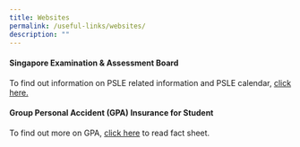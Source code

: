 ```yaml
---
title: Websites
permalink: /useful-links/websites/
description: ""
---
```

#### Singapore Examination & Assessment Board
To find out information on PSLE related information and PSLE calendar,  <a href = "https://www.seab.gov.sg/home/#">click here.</a>

#### Group Personal Accident (GPA) Insurance for Student
To find out more on GPA, <a href = "/files/Useful%20Link/Product%20Fact%20Sheet%20Year%202023.pdf">click here</a> to read fact sheet.